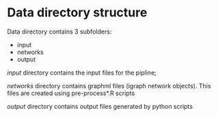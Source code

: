 # Data directory structure

Data directory contains 3 subfolders:

* input
* networks
* output

*input* directory contains the input files for the pipline;

*networks* directory contains graphml files (igraph network objects). This files are created using pre-process\*.R scripts

*output* directory contains output files generated by python scripts
